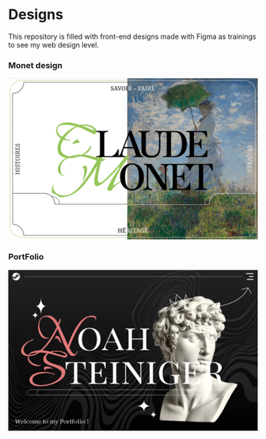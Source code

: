 # Designs
This repository is filled with front-end designs made with Figma as trainings to see my web design level.

### Monet design
![Monet](https://github.com/G1anC/DESIGNS/blob/main/.github/MonetHome.png)

### PortFolio
![Portfolio](https://github.com/G1anC/DESIGNS/blob/main/.github/Portfolio.png)
